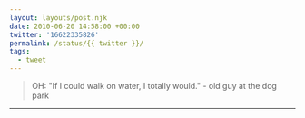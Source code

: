 ```yaml
---
layout: layouts/post.njk
date: 2010-06-20 14:58:00 +00:00
twitter: '16622335826'
permalink: /status/{{ twitter }}/
tags: 
  - tweet
---
```


> OH: "If I could walk on water, I totally would." - old guy at the dog park

---
